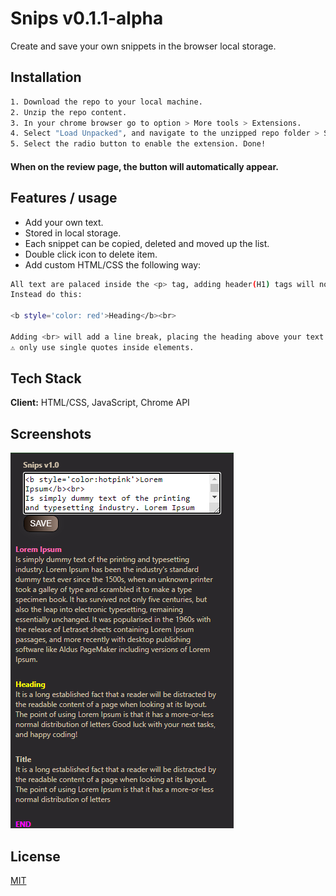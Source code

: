 
# Snips v0.1.1-alpha
Create and save your own snippets in the browser local storage.

## Installation

```bash
1. Download the repo to your local machine.
2. Unzip the repo content. 
3. In your chrome browser go to option > More tools > Extensions.
4. Select "Load Unpacked", and navigate to the unzipped repo folder > Select Folder.
5. Select the radio button to enable the extension. Done! 
```
#### When on the review page, the button will automatically appear.
    
## Features / usage

- Add your own text. 
- Stored in local storage.
- Each snippet can be copied, deleted and moved up the list. 
- Double click icon to delete item.
- Add custom HTML/CSS the following way:
```bash
All text are palaced inside the <p> tag, adding header(H1) tags will not work.
Instead do this:

<b style='color: red'>Heading</b><br>

Adding <br> will add a line break, placing the heading above your text.
⚠ only use single quotes inside elements.
```

## Tech Stack

**Client:** HTML/CSS, JavaScript, Chrome API


## Screenshots

![App Screenshot](https://github.com/JasonMorta/CustomSnippet-Extension/blob/main/Screenshot.png)


## License

[MIT](https://choosealicense.com/licenses/mit/)

